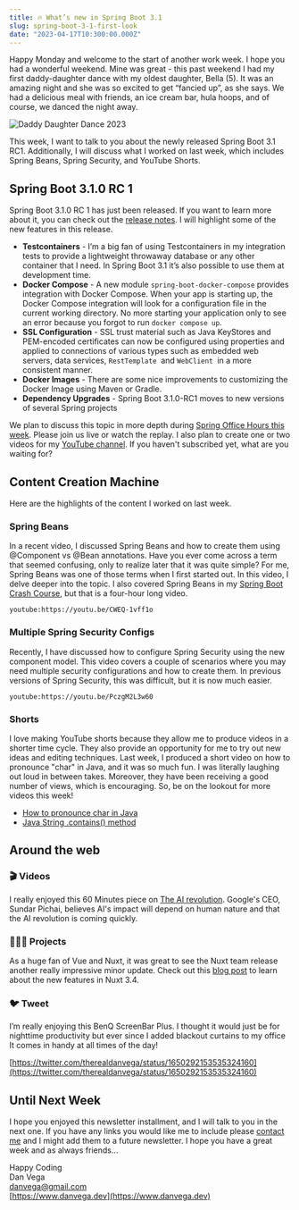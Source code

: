 ```yaml
---
title: 🔥 What’s new in Spring Boot 3.1
slug: spring-boot-3-1-first-look
date: "2023-04-17T10:300:00.000Z"
---
```


Happy Monday and welcome to the start of another work week. I hope you had a wonderful weekend. Mine was great - this past weekend I had my first daddy-daughter dance with my oldest daughter, Bella (5). It was an amazing night and she was so excited to get “fancied up”, as she says. We had a delicious meal with friends, an ice cream bar, hula hoops, and of course, we danced the night away.

![Daddy Daughter Dance 2023](./daddy-daughter-dance.png)

This week, I want to talk to you about the newly released Spring Boot 3.1 RC1. Additionally, I will discuss what I worked on last week, which includes Spring Beans, Spring Security, and YouTube Shorts.

## Spring Boot 3.1.0 RC 1

Spring Boot 3.1.0 RC 1 has just been released. If you want to learn more about it, you can check out the [release notes](https://github.com/spring-projects/spring-boot/wiki/Spring-Boot-3.1.0-RC1-Release-Notes). I will highlight some of the new features in this release.

- **Testcontainers** - I’m a big fan of using Testcontainers in my integration tests to provide a lightweight throwaway database or any other container that I need. In Spring Boot 3.1 it’s also possible to use them at development time.
- **Docker Compose** - A new module `spring-boot-docker-compose` provides integration with Docker Compose. When your app is starting up, the Docker Compose integration will look for a configuration file in the current working directory. No more starting your application only to see an error because you forgot to run `docker compose up`.
- **SSL Configuration** - SSL trust material such as Java KeyStores and PEM-encoded certificates can now be configured using properties and applied to connections of various types such as embedded web servers, data services, `RestTemplate`
   and `WebClient`
   in a more consistent manner.
- **Docker Images** - There are some nice improvements to customizing the Docker Image using Maven or Gradle.
- **Dependency Upgrades** - Spring Boot 3.1.0-RC1 moves to new versions of several Spring projects

We plan to discuss this topic in more depth during [Spring Office Hours this week](https://youtube.com/live/lLykB3GI1Cs?feature=share). Please join us live or watch the replay. I also plan to create one or two videos for my [YouTube channel](https://www.youtube.com/@danvega). If you haven't subscribed yet, what are you waiting for?

## Content Creation Machine

Here are the highlights of the content I worked on last week.

### Spring Beans

In a recent video, I discussed Spring Beans and how to create them using @Component vs @Bean annotations. Have you ever come across a term that seemed confusing, only to realize later that it was quite simple? For me, Spring Beans was one of those terms when I first started out. In this video, I delve deeper into the topic. I also covered Spring Beans in my [Spring Boot Crash Course](https://youtu.be/UgX5lgv4uVM), but that is a four-hour long video.

`youtube:https://youtu.be/CWEQ-1vff1o`

### Multiple Spring Security Configs

Recently, I have discussed how to configure Spring Security using the new component model. This video covers a couple of scenarios where you may need multiple security configurations and how to create them. In previous versions of Spring Security, this was difficult, but it is now much easier.

`youtube:https://youtu.be/PczgM2L3w60`

### Shorts

I love making YouTube shorts because they allow me to produce videos in a shorter time cycle. They also provide an opportunity for me to try out new ideas and editing techniques. Last week, I produced a short video on how to pronounce "char" in Java, and it was so much fun. I was literally laughing out loud in between takes. Moreover, they have been receiving a good number of views, which is encouraging. So, be on the lookout for more videos this week!

- [How to pronounce char in Java](https://youtube.com/shorts/YTcoGEIuRUQ?feature=share)
- [Java String .contains() method](https://youtube.com/shorts/nSYpFhlUFzM?feature=share)

## Around the web

### 🎬 Videos

I really enjoyed this 60 Minutes piece on [The AI revolution](https://www.youtube.com/watch?v=880TBXMuzmk). Google's CEO, Sundar Pichai, believes AI's impact will depend on human nature and that the AI revolution is coming quickly.

### 👨🏼‍💻 Projects

As a huge fan of Vue and Nuxt, it was great to see the Nuxt team release another really impressive minor update. Check out this [blog post](https://nuxt.com/blog/v3-4) to learn about the new features in Nuxt 3.4.

### 🐦 Tweet

I’m really enjoying this BenQ ScreenBar Plus. I thought it would just be for nighttime productivity but ever since I added blackout curtains to my office It comes in handy at all times of the day!

[https://twitter.com/therealdanvega/status/1650292153535324160](https://twitter.com/therealdanvega/status/1650292153535324160)

## Until Next Week

I hope you enjoyed this newsletter installment, and I will talk to you in the next one. If you have any links you would like me to include please [contact me](http://twitter.com/therealdanvega) and I might add them to a future newsletter. I hope you have a great week and as always friends...

Happy Coding<br/>
Dan Vega<br/>
danvega@gmail.com<br/>
[https://www.danvega.dev](https://www.danvega.dev)

